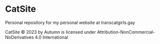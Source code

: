 # CatSite
Personal repository for my personal website at transcatgirls.gay

CatSite © 2023 by Autumn is licensed under Attribution-NonCommercial-NoDerivatives 4.0 International 
